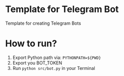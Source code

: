 # Template for Telegram Bot
Template for creating Telegram Bots
# How to run?

1. Export Python path via: `PYTHONPATH=${PWD}`
2. Export you BOT_TOKEN
3. Run `python src/bot.py` in your Terminal
